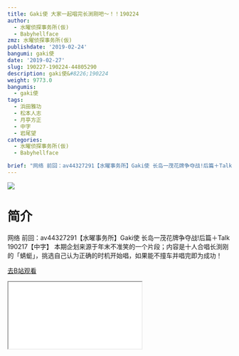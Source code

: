 ```yaml
---
title: Gaki使 大家一起唱完长渕刚吧～！！190224
author:
  - 水曜侦探事务所(仮)
  - Babyhellface
zmz: 水曜侦探事务所(仮)
publishdate: '2019-02-24'
bangumi: gaki使
date: '2019-02-27'
slug: 190227-190224-44805290
description: gaki使&#8226;190224
weight: 9773.0
bangumis:
  - gaki使
tags:
  - 浜田雅功
  - 松本人志
  - 月亭方正
  - 中字
  - 岩尾望
categories:
  - 水曜侦探事务所(仮)
  - Babyhellface

brief: "网络 前回：av44327291【水曜事务所】Gaki使 长岛一茂花牌争夺战!后篇＋Talk 190217【中字】 本期企划来源于年末不准笑的一个片段；内容是十人合唱长渕刚的「蜻蜓」，挑选自己认为正确的时机开始唱，如果能不撞车并唱完即为成功！"
---
```

![](https://i.imgur.com/wS15oOT.jpg)
# 简介  
网络
前回：av44327291【水曜事务所】Gaki使 长岛一茂花牌争夺战!后篇＋Talk 190217【中字】
本期企划来源于年末不准笑的一个片段；内容是十人合唱长渕刚的「蜻蜓」，挑选自己认为正确的时机开始唱，如果能不撞车并唱完即为成功！  

[去B站观看](https://www.bilibili.com/video/av44805290/)
<div class ="resp-container"><iframe class="testiframe" src="//player.bilibili.com/player.html?aid=44805290"", scrolling="no", allowfullscreen="true" > </iframe></div> 
